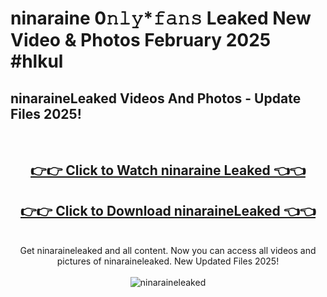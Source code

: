 # ninaraine 0𝚗𝚕𝚢*𝚏𝚊𝚗𝚜 Leaked New Video & Photos February 2025 #hlkul

<h2>ninaraineLeaked Videos And Photos - Update Files 2025!</h2>
<br>
<div align="center">
<h2><a href="https://mediaupload.pro?title=ninaraine&ref=11F" rel="nofollow">👉👉 Click to Watch ninaraine Leaked 👈👈</a></h2>
<h2><a href="https://mediaupload.pro?title=ninaraine&ref=11F" rel="nofollow">👉👉 Click to Download ninaraineLeaked 👈👈</a></h2>
<br>
Get ninaraineleaked and all content. Now you can access all videos and pictures of ninaraineleaked. New Updated Files 2025!
<br>
<br>
<a href="https://mediaupload.pro?title=ninaraine&ref=11F" rel="nofollow" data-target="animated-image.originalLink"><img src="https://i.ibb.co/Gkj2r4b/banner.png" alt="ninaraineleaked" style="max-width: 100%; display: inline-block;" data-target="animated-image.originalImage"></a>
</div>
<br>

